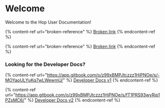 # Welcome

Welcome to the Hop User Documentation!

{% content-ref url="broken-reference" %}
[Broken link](broken-reference)
{% endcontent-ref %}

{% content-ref url="broken-reference" %}
[Broken link](broken-reference)
{% endcontent-ref %}

### Looking for the Developer Docs?

{% content-ref url="https://app.gitbook.com/o/z99xBMPJtczzz1HiPNOe/s/-MOYaoULYuKq7wLWewmU/" %}
[Developer Docs v1](https://app.gitbook.com/o/z99xBMPJtczzz1HiPNOe/s/-MOYaoULYuKq7wLWewmU/)
{% endcontent-ref %}

{% content-ref url="https://app.gitbook.com/o/z99xBMPJtczzz1HiPNOe/s/fT1PRS93wyRip1PZsMC6/" %}
[Developer Docs v2](https://app.gitbook.com/o/z99xBMPJtczzz1HiPNOe/s/fT1PRS93wyRip1PZsMC6/)
{% endcontent-ref %}
